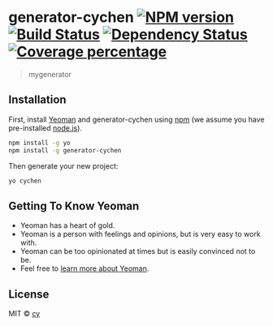 # generator-cychen [![NPM version][npm-image]][npm-url] [![Build Status][travis-image]][travis-url] [![Dependency Status][daviddm-image]][daviddm-url] [![Coverage percentage][coveralls-image]][coveralls-url]
> mygenerator

## Installation

First, install [Yeoman](http://yeoman.io) and generator-cychen using [npm](https://www.npmjs.com/) (we assume you have pre-installed [node.js](https://nodejs.org/)).

```bash
npm install -g yo
npm install -g generator-cychen
```

Then generate your new project:

```bash
yo cychen
```

## Getting To Know Yeoman

 * Yeoman has a heart of gold.
 * Yeoman is a person with feelings and opinions, but is very easy to work with.
 * Yeoman can be too opinionated at times but is easily convinced not to be.
 * Feel free to [learn more about Yeoman](http://yeoman.io/).

## License

MIT © [cy](https://cychen7.github.io/)


[npm-image]: https://badge.fury.io/js/generator-cychen.svg
[npm-url]: https://npmjs.org/package/generator-cychen
[travis-image]: https://travis-ci.org/cychen7/generator-cychen.svg?branch=master
[travis-url]: https://travis-ci.org/cychen7/generator-cychen
[daviddm-image]: https://david-dm.org/cychen7/generator-cychen.svg?theme=shields.io
[daviddm-url]: https://david-dm.org/cychen7/generator-cychen
[coveralls-image]: https://coveralls.io/repos/cychen7/generator-cychen/badge.svg
[coveralls-url]: https://coveralls.io/r/cychen7/generator-cychen
